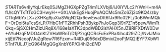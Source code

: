 $START$s6v4lyYqLrEkq0SJMgZHGXpPZgT4m1LXVbj6/iJ0iYVLc2lYWnH+m4AfU/cQYTxTtTcGC3HwyH++GXLVxkEgSHuojPxAQCMc5mZc6Zj3c9KQ4/zbyCTIqMbYxLX+zXHKg9juXiaSWgN2Qx6ewEwaDtt6fJx9Ro02FL/0oBWmMQkF+OrDoi5taTcsSrLP/7HbC1rFT2RhhPsh3Bykp7hJoGqp3l9rPZ1n5pew/WmTtQkq+SjSXCHmZizURq8X/168e1aXTK3dpdWBD2isYAHX5nJZ8RlFXDtW0Dw+AYuHzqFMDO4nKtZVHaWRnT/D1jP2rgQCRsFuExPRaXihc429iZDj/NvIJMioxtjEtf7NccojVJuZgRew7R6Fzxm+R4lDuj056dxDBmixi2ooPjMQ2iEYF7XbW15Tnf7ULJ7jcG964MgQGgXnbY6P/Ci4hi2c$END$
